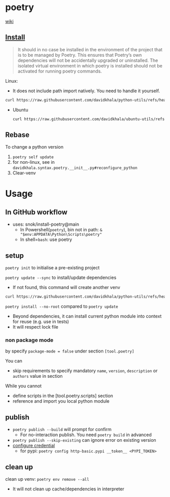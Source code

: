 # poetry

[wiki](https://github.com/davidkhala/python-utils/wiki/Package-Management-Tools#poetry)
## [Install](https://python-poetry.org/docs/master/#installing-with-the-official-installer)
> It should in no case be installed in the environment of the project that is to be managed by Poetry. 
> This ensures that Poetry’s own dependencies will not be accidentally upgraded or uninstalled. 
> The isolated virtual environment in which poetry is installed should not be activated for running poetry commands.


Linux: 
- It does not include path import natively. You need to handle it yourself.
```bash
curl https://raw.githubusercontent.com/davidkhala/python-utils/refs/heads/main/poetry/admin.sh | bash -s install
```
- Ubuntu
  ```bash
  curl https://raw.githubusercontent.com/davidkhala/ubuntu-utils/refs/heads/master/language/python.sh | bash -s poetry
  ```

## Rebase
To change a python version
1. `poetry self update`
2. for non-linux, see in `davidkhala.syntax.poetry.__init__.py#reconfigure_python`
3. Clear-venv

# Usage

## In GitHub workflow
- uses: snok/install-poetry@main
  - In Powershell(`poetry`), bin not in path: `& "$env:APPDATA\Python\Scripts\poetry"`
  - In shell=`bash`: use poetry  

## setup
`poetry init` to initialise a pre-existing project

`poetry update --sync` to install/update dependencies
- If not found, this command will create another venv
```bash
curl https://raw.githubusercontent.com/davidkhala/python-utils/refs/heads/main/poetry/poetry.sh | bash -s update
```

`poetry install --no-root` compared to `poetry update` 
- Beyond dependencies, it can install current python module into context for reuse (e.g. use in tests)
- It will respect lock file
### non package mode
by specify `package-mode = false` under section `[tool.poetry]`

You can
- skip requirements to specify mandatory `name`, `version`, `description` or `authors` value in section

While you cannot
- define scripts in the [tool.poetry.scripts] section
- reference and import you local python module


## publish
- `poetry publish --build` will prompt for confirm
  - For no-interaction publish. You need `poetry build` in advanced
- `poetry publish --skip-existing` can ignore error on existing version
- [configure credential](https://python-poetry.org/docs/repositories/#configuring-credentials)
  - for pypi: `poetry config http-basic.pypi __token__ <PYPI_TOKEN>`

## clean up
clean up venv: `poetry env remove --all`
- It will not clean up cache/dependencies in interpreter

